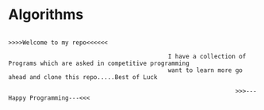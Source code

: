 # Algorithms

                                                                 >>>>Welcome to my repo<<<<<<
                                                              
                                                 I have a collection of Programs which are asked in competitive programming
                                                 want to learn more go ahead and clone this repo.....Best of Luck
                                                 
                                                                    >>>---Happy Programming---<<<
